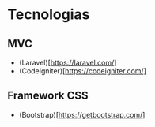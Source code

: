 # Tecnologias

## MVC
- (Laravel)[https://laravel.com/]
- (CodeIgniter)[https://codeigniter.com/]

## Framework CSS
- (Bootstrap)[https://getbootstrap.com/]
